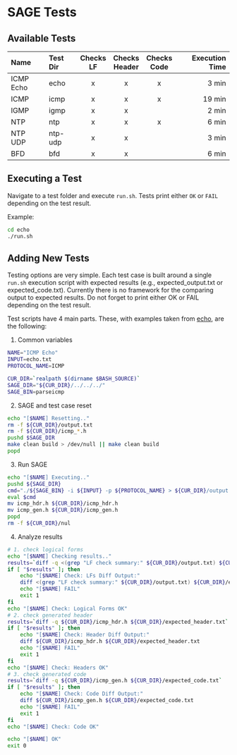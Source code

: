 # SAGE Tests

## Available Tests

| Name      | Test Dir  | Checks<br />LF | Checks<br />Header | Checks<br />Code | Execution Time |
|:----------|:----------|:--------------:|:------------------:|:----------------:|---------------:|
| ICMP Echo | echo      | x              | x                  | x                |    3 min       |
| ICMP      | icmp      | x              | x                  | x                |   19 min       |
| IGMP      | igmp      | x              | x                  |                  |    2 min       |
| NTP       | ntp       | x              | x                  | x                |    6 min       |
| NTP UDP   | ntp-udp   | x              | x                  |                  |    3 min       |
| BFD       | bfd       | x              | x                  |                  |    6 min       |

## Executing a Test

Navigate to a test folder and execute `run.sh`.
Tests print either `OK` or `FAIL` depending on the test result.

Example:
```sh
cd echo
./run.sh
```

## Adding New Tests

Testing options are very simple. Each test case is built around a single `run.sh` execution script with expected results (e.g., expected_output.txt or expected_code.txt). Currently there is no framework for the comparing output to expected results. Do not forget to print either OK or FAIL depending on the test result.

Test scripts have 4 main parts. These, with examples taken from [echo](echo), are the following:

1. Common variables
``` sh
NAME="ICMP Echo"
INPUT=echo.txt
PROTOCOL_NAME=ICMP

CUR_DIR=`realpath $(dirname $BASH_SOURCE)`
SAGE_DIR="${CUR_DIR}/../../../"
SAGE_BIN=parseicmp
```

2. SAGE and test case reset
```sh
echo "[$NAME] Resetting.."
rm -f ${CUR_DIR}/output.txt
rm -f ${CUR_DIR}/icmp_*.h
pushd $SAGE_DIR
make clean build > /dev/null || make clean build
popd
```

3. Run SAGE
```sh
echo "[$NAME] Executing.."
pushd ${SAGE_DIR}
cmd="./${SAGE_BIN} -i ${INPUT} -p ${PROTOCOL_NAME} > ${CUR_DIR}/output.txt"
eval $cmd
mv icmp_hdr.h ${CUR_DIR}/icmp_hdr.h
mv icmp_gen.h ${CUR_DIR}/icmp_gen.h
popd
rm -f ${CUR_DIR}/nul
```

4. Analyze results
```sh
# 1. check logical forms
echo "[$NAME] Checking results.."
results=`diff -q <(grep "LF check summary:" ${CUR_DIR}/output.txt) ${CUR_DIR}/expected_output.txt`
if [ "$results" ]; then
    echo "[$NAME] Check: LFs Diff Output:"
    diff <(grep "LF check summary:" ${CUR_DIR}/output.txt) ${CUR_DIR}/expected_output.txt
    echo "[$NAME] FAIL"
    exit 1
fi
echo "[$NAME] Check: Logical Forms OK"
# 2. check generated header
results=`diff -q ${CUR_DIR}/icmp_hdr.h ${CUR_DIR}/expected_header.txt`
if [ "$results" ]; then
    echo "[$NAME] Check: Header Diff Output:"
    diff ${CUR_DIR}/icmp_hdr.h ${CUR_DIR}/expected_header.txt
    echo "[$NAME] FAIL"
    exit 1
fi
echo "[$NAME] Check: Headers OK"
# 3. check generated code
results=`diff -q ${CUR_DIR}/icmp_gen.h ${CUR_DIR}/expected_code.txt`
if [ "$results" ]; then
    echo "[$NAME] Check: Code Diff Output:"
    diff ${CUR_DIR}/icmp_gen.h ${CUR_DIR}/expected_code.txt
    echo "[$NAME] FAIL"
    exit 1
fi
echo "[$NAME] Check: Code OK"

echo "[$NAME] OK"
exit 0
```
